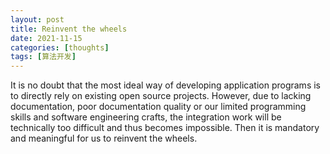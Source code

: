 ```yaml
---
layout: post
title: Reinvent the wheels
date: 2021-11-15
categories: [thoughts]
tags: [算法开发]
---
```


It is no doubt that the most ideal way of developing application programs is to directly rely on existing open source projects. However, due to lacking documentation, poor documentation quality or our limited programming skills and software engineering crafts, the integration work will be technically too difficult and thus becomes impossible. Then it is mandatory and meaningful for us to reinvent the wheels.

